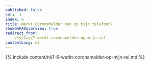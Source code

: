 ```yaml
---
published: false
set:  1
index: 6
title: Werkt CoronaMelder ook op mijn telefoon?
showOnFAQoverview: true
redirect_from: 
  - /fy/faq/7-werkt-coronamelder-op-mijn-tel
contentLang: nl
---
```

{% include content/nl/1-6-werkt-coronamelder-op-mijn-tel.md %}
